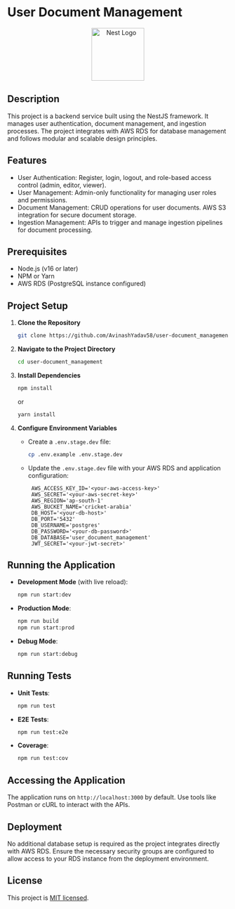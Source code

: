 # User Document Management

<p align="center">
  <a href="http://nestjs.com/" target="blank"><img src="https://nestjs.com/img/logo-small.svg" width="120" alt="Nest Logo" /></a>
</p>

## Description

This project is a backend service built using the NestJS framework. It manages user authentication, document management, and ingestion processes. The project integrates with AWS RDS for database management and follows modular and scalable design principles.

## Features

- User Authentication: Register, login, logout, and role-based access control (admin, editor, viewer).
- User Management: Admin-only functionality for managing user roles and permissions.
- Document Management: CRUD operations for user documents. AWS S3 integration for secure document storage.
- Ingestion Management: APIs to trigger and manage ingestion pipelines for document processing.

## Prerequisites

- Node.js (v16 or later)
- NPM or Yarn
- AWS RDS (PostgreSQL instance configured)

## Project Setup

1. **Clone the Repository**

   ```bash
   git clone https://github.com/AvinashYadav58/user-document_management.git
   ```

2. **Navigate to the Project Directory**

   ```bash
   cd user-document_management
   ```

3. **Install Dependencies**

   ```bash
   npm install
   ```

   or

   ```bash
   yarn install
   ```

4. **Configure Environment Variables**

   - Create a `.env.stage.dev` file:
     ```bash
     cp .env.example .env.stage.dev
     ```
   - Update the `.env.stage.dev` file with your AWS RDS and application configuration:

     ```env
      AWS_ACCESS_KEY_ID='<your-aws-access-key>'
      AWS_SECRET='<your-aws-secret-key>'
      AWS_REGION='ap-south-1'
      AWS_BUCKET_NAME='cricket-arabia'
      DB_HOST='<your-db-host>'
      DB_PORT='5432'
      DB_USERNAME='postgres'
      DB_PASSWORD='<your-db-password>'
      DB_DATABASE='user_document_management'
      JWT_SECRET='<your-jwt-secret>'

     ```

## Running the Application

- **Development Mode** (with live reload):

  ```bash
  npm run start:dev
  ```

- **Production Mode**:

  ```bash
  npm run build
  npm run start:prod
  ```

- **Debug Mode**:
  ```bash
  npm run start:debug
  ```

## Running Tests

- **Unit Tests**:

  ```bash
  npm run test
  ```

- **E2E Tests**:

  ```bash
  npm run test:e2e
  ```

- **Coverage**:
  ```bash
  npm run test:cov
  ```

## Accessing the Application

The application runs on `http://localhost:3000` by default. Use tools like Postman or cURL to interact with the APIs.

## Deployment

No additional database setup is required as the project integrates directly with AWS RDS. Ensure the necessary security groups are configured to allow access to your RDS instance from the deployment environment.

## License

This project is [MIT licensed](LICENSE).
